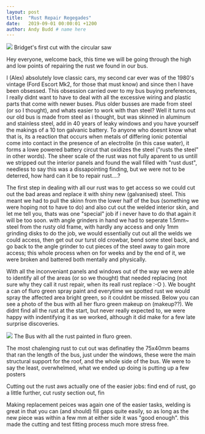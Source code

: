 ```yaml
---
layout: post
title:  "Rust Repair Regegades"
date:   2019-09-01 00:00:01 +1200 
author: Andy Budd # name here
---
```

<img src="{{site.url}}/images/Bridgets 1st woodworking project/circular_saw.jpg" /> 
<a class="image-captions">Bridget's first cut with the circular saw</a>
<br>

Hey everyone, welcome back, this time we will be going through the high and low points of repairing the rust we found in our bus.

I (Alex) absolutely love classic cars, my second car ever was of the 1980's vintage (Ford Escort Mk2, for those that must know) and since then I have been obsessed. This obsession carried over to my bus buying preferences, I really didnt want to have to deal with all the excessive wiring and plastic parts that come with newer buses. Plus older busses are made from steel (or so I thought), and whats easier to work with than steel? Well it turns out our old bus is made from steel as i thought, but was skinned in aluminum and stainless steel, add in 40 years of leaky windows and you have yourself the makings of a 10 ton galvanic battery. To anyone who doesnt know what that is, its a reaction that occurs when metals of differing ionic potential come into contact in the presence of an electrolite (in this case water), it forms a lowe powered battery circut that oxidizes the steel ("rusts the steel" in other words). The sheer scale of the rust was not fully aparent to us untill we stripped out the interior panels and found the wall filled with "rust dust", needless to say this was a dissapointing finding, but we were not to be deterred, how hard can it be to repair rust....?

<!-- taking everything off so we could get to the rust. -->

The first step in dealing with all our rust was to get access so we could cut out the bad areas and replace it with shiny new (galvanised) steel. This meant we had to pull the skinn from the lower half of the bus (something we were hoping not to have to do) and also cut out the welded interior skin, and let me tell you, thats was one "special" job if i never have to do that again it will be too soon. with angle grinders in hand we had to seperate 1.5mm~ steel from the rusty old frame, with hardly any access and only 1mm grinding disks to do the job, we would essentially cut out all the welds we could access, then get out our turst old crowbar, bend some steel back, and go back to the angle grinder to cut pieces of the steel away to gain more access; this whole process when on for weeks and by the end of it, we were broken and battered both mentally and physically.

<!-- identifying the areas that needed to be replaced -->

With all the inconveniant panels and windows out of the way we were able to identify all of the areas (or so we thought) that needed replacing (not sure why they call it rust repair, when its reall rust replace :-O ). We bought a can of fluro green spray paint and everytime we spotted rust we would spray the affected area bright green, so it couldnt be missed. Below you can see a photo of the bus with all her fluro green makeup on (makeup??). We didnt find all the rust at the start, but never really expected to, we were happy with indentifying it as we worked, although it did make for a few late surprise discoveries.

<img src="{{site.url}}/images/Bridgets 1st woodworking project/circular_saw.jpg" /> 
<a class="image-captions">The Bus with all the rust painted in fluro green.</a>
<br>

<!-- cutting out rust -->

The most chalenging rust to cut out was definatley the 75x40mm beams that ran the length of the bus, just under the windows, these were the main structural support for the roof, and the whole side of the bus. We were to say the least, overwhelmed, what we ended up doing is putting up a few posters 

Cutting out the rust aws actually one of the easier jobs: find end of rust, go a little further, cut rusty section out, fin


<!-- making new pieces -->

Making replacement peices was again one of the easier tasks, welding is great in that you can (and should) fill gaps quite easily, so as long as the new piece was within a few mm at either side it was "good enough". this made the cutting and test fitting process much more stress free.

<!-- welding -->

<!-- rust proofing ( hammerite, rust coinvertor and under body sealer) -->

<!-- conslusion / advice -->